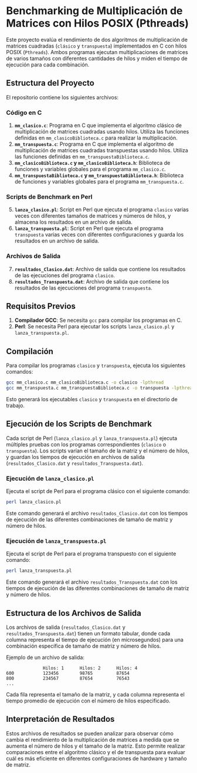 # Benchmarking de Multiplicación de Matrices con Hilos POSIX (Pthreads)

Este proyecto evalúa el rendimiento de dos algoritmos de multiplicación de matrices cuadradas (`clásico` y `transpuesta`) implementados en C con hilos POSIX (`Pthreads`). Ambos programas ejecutan multiplicaciones de matrices de varios tamaños con diferentes cantidades de hilos y miden el tiempo de ejecución para cada combinación.

## Estructura del Proyecto

El repositorio contiene los siguientes archivos:

### Código en C

1. **`mm_clasico.c`**: Programa en C que implementa el algoritmo clásico de multiplicación de matrices cuadradas usando hilos. Utiliza las funciones definidas en `mm_clasicoBiblioteca.c` para realizar la multiplicación.
2. **`mm_transpuesta.c`**: Programa en C que implementa el algoritmo de multiplicación de matrices cuadradas transpuestas usando hilos. Utiliza las funciones definidas en `mm_transpuestaBiblioteca.c`.
3. **`mm_clasicoBiblioteca.c` y `mm_clasicoBiblioteca.h`**: Biblioteca de funciones y variables globales para el programa `mm_clasico.c`.
4. **`mm_transpuestaBiblioteca.c` y `mm_transpuestaBiblioteca.h`**: Biblioteca de funciones y variables globales para el programa `mm_transpuesta.c`.

### Scripts de Benchmark en Perl

5. **`lanza_clasico.pl`**: Script en Perl que ejecuta el programa `clasico` varias veces con diferentes tamaños de matrices y números de hilos, y almacena los resultados en un archivo de salida.
6. **`lanza_transpuesta.pl`**: Script en Perl que ejecuta el programa `transpuesta` varias veces con diferentes configuraciones y guarda los resultados en un archivo de salida.

### Archivos de Salida

7. **`resultados_Clasico.dat`**: Archivo de salida que contiene los resultados de las ejecuciones del programa `clasico`.
8. **`resultados_Transpuesta.dat`**: Archivo de salida que contiene los resultados de las ejecuciones del programa `transpuesta`.

## Requisitos Previos

1. **Compilador GCC**: Se necesita `gcc` para compilar los programas en C.
2. **Perl**: Se necesita Perl para ejecutar los scripts `lanza_clasico.pl` y `lanza_transpuesta.pl`.

## Compilación

Para compilar los programas `clasico` y `transpuesta`, ejecuta los siguientes comandos:

```bash
gcc mm_clasico.c mm_clasicoBiblioteca.c -o clasico -lpthread
gcc mm_transpuesta.c mm_transpuestaBiblioteca.c -o transpuesta -lpthread
```

Esto generará los ejecutables `clasico` y `transpuesta` en el directorio de trabajo.

## Ejecución de los Scripts de Benchmark

Cada script de Perl (`lanza_clasico.pl` y `lanza_transpuesta.pl`) ejecuta múltiples pruebas con los programas correspondientes (`clasico` o `transpuesta`). Los scripts varían el tamaño de la matriz y el número de hilos, y guardan los tiempos de ejecución en archivos de salida (`resultados_Clasico.dat` y `resultados_Transpuesta.dat`).

### Ejecución de `lanza_clasico.pl`

Ejecuta el script de Perl para el programa clásico con el siguiente comando:

```bash
perl lanza_clasico.pl
```

Este comando generará el archivo `resultados_Clasico.dat` con los tiempos de ejecución de las diferentes combinaciones de tamaño de matriz y número de hilos.

### Ejecución de `lanza_transpuesta.pl`

Ejecuta el script de Perl para el programa transpuesto con el siguiente comando:

```bash
perl lanza_transpuesta.pl
```

Este comando generará el archivo `resultados_Transpuesta.dat` con los tiempos de ejecución de las diferentes combinaciones de tamaño de matriz y número de hilos.

## Estructura de los Archivos de Salida

Los archivos de salida (`resultados_Clasico.dat` y `resultados_Transpuesta.dat`) tienen un formato tabular, donde cada columna representa el tiempo de ejecución (en microsegundos) para una combinación específica de tamaño de matriz y número de hilos.

Ejemplo de un archivo de salida:

```
              Hilos: 1      Hilos: 2      Hilos: 4
600           123456        98765         87654
800           234567        87654         76543
...
```

Cada fila representa el tamaño de la matriz, y cada columna representa el tiempo promedio de ejecución con el número de hilos especificado.

## Interpretación de Resultados

Estos archivos de resultados se pueden analizar para observar cómo cambia el rendimiento de la multiplicación de matrices a medida que se aumenta el número de hilos y el tamaño de la matriz. Esto permite realizar comparaciones entre el algoritmo clásico y el de transpuesta para evaluar cuál es más eficiente en diferentes configuraciones de hardware y tamaño de matriz.